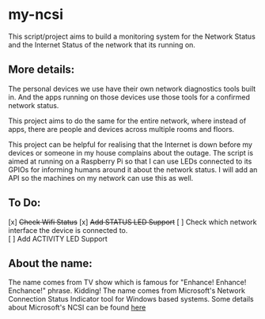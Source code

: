 # my-ncsi

This script/project aims to build a monitoring system for the Network Status and the Internet Status of the network that its running on. 

## More details:
The personal devices we use have their own network diagnostics tools built in. And the apps running on those devices use those tools for a confirmed network
status.

This project aims to do the same for the entire network, where instead of apps, there are people and devices across multiple rooms and floors. 

This project can be helpful for realising that the Internet is down before my devices or someone in my house complains about the outage. The script is
aimed at running on a Raspberry Pi so that I can use LEDs connected to its GPIOs for informing humans around it about the network status. I will add an API so
the machines on my network can use this as well.

## To Do:
[x] ~~Check Wifi Status~~
[x] ~~Add STATUS LED Support~~
[ ] Check which network interface the device is connected to.  
[ ] Add ACTIVITY LED Support

## About the name:
The name comes from TV show which is famous for "Enhance! Enhance! Enchance!" phrase. Kidding! The name comes from Microsoft's 
Network Connection Status Indicator tool for Windows based systems. Some details about Microsoft's NCSI can be found [here](https://support.microsoft.com/en-us/help/4494446/an-internet-explorer-or-edge-window-opens-when-your-computer-connects)
